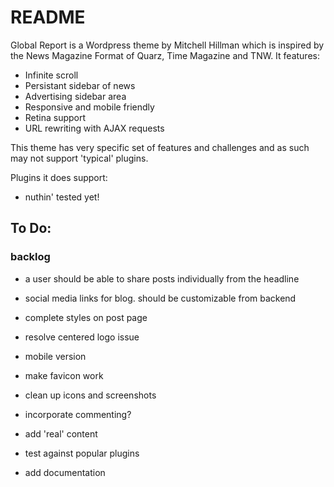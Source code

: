 # README

Global Report is a Wordpress theme by Mitchell Hillman which is inspired by the News Magazine Format of Quarz, Time Magazine and TNW. It features: 

- Infinite scroll
- Persistant sidebar of news
- Advertising sidebar area
- Responsive and mobile friendly
- Retina support
- URL rewriting with AJAX requests

This theme has very specific set of features and challenges and as such may not support 'typical' plugins. 

Plugins it does support: 

- nuthin' tested yet!

## To Do:

### backlog
- a user should be able to share posts individually from the headline
- social media links for blog. should be customizable from backend

- complete styles on post page

- resolve centered logo issue
- mobile version

- make favicon work
- clean up icons and screenshots

- incorporate commenting? 
- add 'real' content
- test against popular plugins
- add documentation